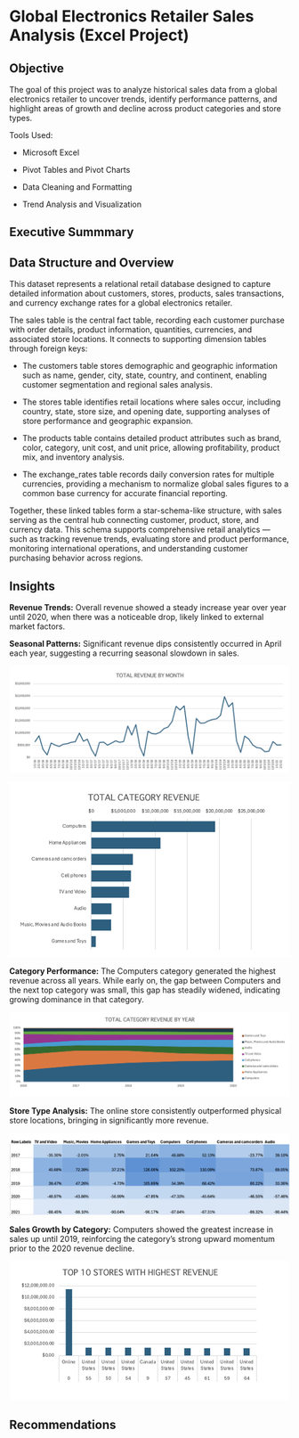 # Global Electronics Retailer Sales Analysis (Excel Project)

## Objective
The goal of this project was to analyze historical sales data from a global electronics retailer to uncover trends, identify performance patterns, and highlight areas of growth and decline across product categories and store types.

Tools Used:

- Microsoft Excel

- Pivot Tables and Pivot Charts

- Data Cleaning and Formatting

- Trend Analysis and Visualization

## Executive Summmary

## Data Structure and Overview

This dataset represents a relational retail database designed to capture detailed information about customers, stores, products, sales transactions, and currency exchange rates for a global electronics retailer.

The sales table is the central fact table, recording each customer purchase with order details, product information, quantities, currencies, and associated store locations. It connects to supporting dimension tables through foreign keys:

- The customers table stores demographic and geographic information such as name, gender, city, state, country, and continent, enabling customer segmentation and regional sales analysis.

- The stores table identifies retail locations where sales occur, including country, state, store size, and opening date, supporting analyses of store performance and geographic expansion.

- The products table contains detailed product attributes such as brand, color, category, unit cost, and unit price, allowing profitability, product mix, and inventory analysis.

- The exchange_rates table records daily conversion rates for multiple currencies, providing a mechanism to normalize global sales figures to a common base currency for accurate financial reporting.

Together, these linked tables form a star-schema-like structure, with sales serving as the central hub connecting customer, product, store, and currency data. This schema supports comprehensive retail analytics — such as tracking revenue trends, evaluating store and product performance, monitoring international operations, and understanding customer purchasing behavior across regions.

## Insights

**Revenue Trends:** Overall revenue showed a steady increase year over year until 2020, when there was a noticeable drop, likely linked to external market factors.

**Seasonal Patterns:** Significant revenue dips consistently occurred in April each year, suggesting a recurring seasonal slowdown in sales.

![My Image_1](images/Chart1.png)

![My Image_2](images/Chart2.png)

**Category Performance:** The Computers category generated the highest revenue across all years. While early on, the gap between Computers and the next top category was small, this gap has steadily widened, indicating growing dominance in that category.

![My Image_3](images/Chart3.png)

**Store Type Analysis:** The online store consistently outperformed physical store locations, bringing in significantly more revenue.

![My Image_4](images/Chart6.png)

**Sales Growth by Category:** Computers showed the greatest increase in sales up until 2019, reinforcing the category’s strong upward momentum prior to the 2020 revenue decline.

![My Image_4](images/Chart5.png)

## Recommendations
